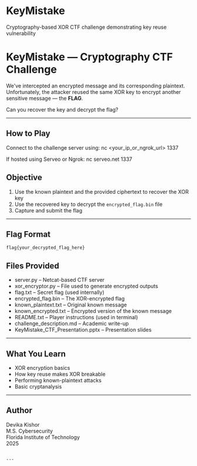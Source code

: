 # KeyMistake
Cryptography-based XOR CTF challenge demonstrating key reuse vulnerability


# KeyMistake — Cryptography CTF Challenge

We've intercepted an encrypted message and its corresponding plaintext. Unfortunately, the attacker reused the same XOR key to encrypt another sensitive message — the **FLAG**.

Can you recover the key and decrypt the flag?

---

##  How to Play

Connect to the challenge server using:
nc <your_ip_or_ngrok_url> 1337


If hosted using Serveo or Ngrok:
nc serveo.net 1337



##  Objective

1. Use the known plaintext and the provided ciphertext to recover the XOR key
2. Use the recovered key to decrypt the `encrypted_flag.bin` file
3. Capture and submit the flag

---

##  Flag Format

```
flag{your_decrypted_flag_here}
```

## Files Provided

- server.py – Netcat-based CTF server
- xor_encryptor.py – File used to generate encrypted outputs
- flag.txt – Secret flag (used internally)
- encrypted_flag.bin – The XOR-encrypted flag
- known_plaintext.txt – Original known message
- known_encrypted.txt – Encrypted version of the known message
- README.txt – Player instructions (used in terminal)
- challenge_description.md – Academic write-up
- KeyMistake_CTF_Presentation.pptx – Presentation slides

---

##  What You Learn

- XOR encryption basics
- How key reuse makes XOR breakable
- Performing known-plaintext attacks
- Basic cryptanalysis

---

## Author

Devika Kishor  
M.S. Cybersecurity  
Florida Institute of Technology  
2025

```

---


